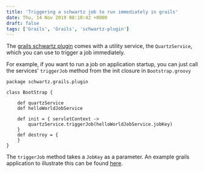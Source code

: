 ```yaml
---
title: 'Triggering a schwartz job to run immediately in grails'
date: Thu, 14 Nov 2019 08:10:42 +0000
draft: false
tags: ['Grails', 'Grails', 'schwartz-plugin']
---
```


The [grails schwartz plugin](http://blog.agileorbit.com/grails-schwartz/latest/index.html) comes with a utility service, the `QuartzService`, which you can use to trigger a job immediately.

For example, if you want to run a job on application startup, you can just call the services' `triggerJob` method from the init closure in `Bootstrap.groovy`

```
package schwartz.grails.plugin

class BootStrap {

    def quartzService
    def helloWorldJobService

    def init = { servletContext ->
        quartzService.triggerJob(helloWorldJobService.jobKey)
    }
    def destroy = {
    }
}

```

The `triggerJob` method takes a `JobKey` as a parameter. An example grails application to illustrate this can be found [here](https://github.com/amuponda/blog-posts/tree/master/schwartz-grails-plugin).